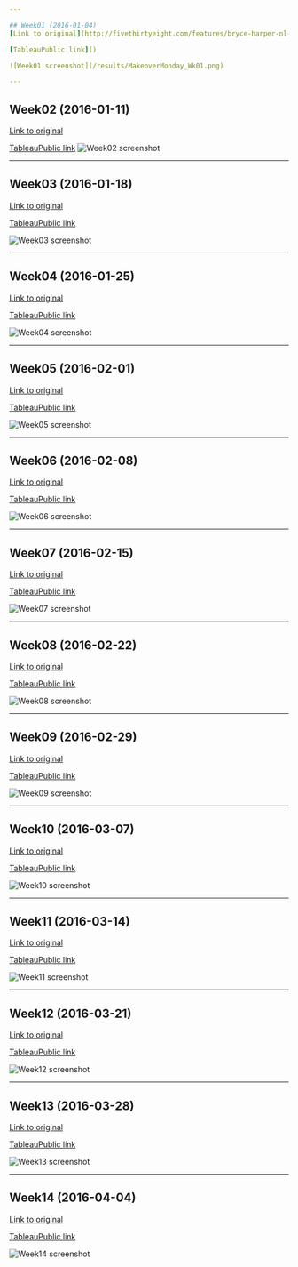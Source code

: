 ```yaml
---

## Week01 (2016-01-04)
[Link to original](http://fivethirtyeight.com/features/bryce-harper-nl-mvp-mlb/)

[TableauPublic link]()

![Week01 screenshot](/results/MakeoverMonday_Wk01.png)

---
```


## Week02 (2016-01-11)
[Link to original](http://uk.businessinsider.com/stephen-curry-shot-chart-2015-12)

[TableauPublic link]()
![Week02 screenshot](/results/MakeoverMonday_Wk02.png)

---

## Week03 (2016-01-18)
[Link to original](http://uk.businessinsider.com/people-are-getting-tired-of-buying-new-devices-2016-1)

[TableauPublic link]()

![Week03 screenshot](/results/MakeoverMonday_Wk03.png)

---

## Week04 (2016-01-25)
[Link to original](http://www.gobankingrates.com/savings-account/62-percent-americans-under-1000-savings-survey-finds/)

[TableauPublic link]()

![Week04 screenshot](/results/MakeoverMonday_Wk04.png)

---

## Week05 (2016-02-01)
[Link to original](http://uk.businessinsider.com/travel-agents-vs-online-hotel-bookings-2015-12)

[TableauPublic link]()

![Week05 screenshot](/results/MakeoverMonday_Wk05.png)

---

## Week06 (2016-02-08)
[Link to original](http://mappingpoliceviolence.org/2015/)

[TableauPublic link]()

![Week06 screenshot](/results/MakeoverMonday_Wk06.png)

---

## Week07 (2016-02-15)
[Link to original](http://www.forbes.com/sites/kevinanderton/2015/12/31/adults-vs-teens-video-game-edition-infographic/#1533b0356956)

[TableauPublic link]()

![Week07 screenshot](/results/MakeoverMonday_Wk07.png)

---

## Week08 (2016-02-22)
[Link to original](http://uk.businessinsider.com/which-services-use-the-most-bandwidth-2015-12)

[TableauPublic link]()

![Week08 screenshot](/results/MakeoverMonday_Wk08.png)

---

## Week09 (2016-02-29)
[Link to original](http://www.mailonsunday.co.uk/sport/football/article-3456453/Mind-gap-Premier-League-wages-soar-average-salaries-2014-15-season-1-7million-rest-creep-along.html)

[TableauPublic link]()

![Week09 screenshot](/results/MakeoverMonday_Wk09.png)

---

## Week10 (2016-03-07)
[Link to original](https://public.tableau.com/profile/andy.cotgreave#!/vizhome/FarigroundInjuries/Fairgroundaccidentrates)

[TableauPublic link]()

![Week10 screenshot](/results/MakeoverMonday_Wk10.png)

---

## Week11 (2016-03-14)
[Link to original](http://vizwiz.blogspot.com/2010/11/transparency-international-corruption.html)

[TableauPublic link]()

![Week11 screenshot](/results/MakeoverMonday_Wk11.png)

---

## Week12 (2016-03-21)
[Link to original](http://www.theguardian.com/global-development/ng-interactive/2014/feb/04/womens-rights-country-by-country-interactive)

[TableauPublic link]()

![Week12 screenshot](/results/MakeoverMonday_Wk12.png)

---

## Week13 (2016-03-28)
[Link to original](http://www.bbc.co.uk/news/health-35824424)

[TableauPublic link]()

![Week13 screenshot](/results/MakeoverMonday_Wk13.png)

---

## Week14 (2016-04-04)
[Link to original](http://www.bbc.co.uk/news/health-35824424)

[TableauPublic link]()

![Week14 screenshot](/results/MakeoverMonday_Wk14.png)